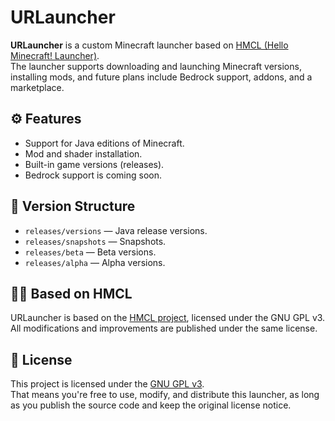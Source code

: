 # URLauncher

**URLauncher** is a custom Minecraft launcher based on [HMCL (Hello Minecraft! Launcher)](https://github.com/huanghongxun/HMCL).  
The launcher supports downloading and launching Minecraft versions, installing mods, and future plans include Bedrock support, addons, and a marketplace.

## ⚙️ Features
- Support for Java editions of Minecraft.
- Mod and shader installation.
- Built-in game versions (releases).
- Bedrock support is coming soon.

## 📁 Version Structure
- `releases/versions` — Java release versions.
- `releases/snapshots` — Snapshots.
- `releases/beta` — Beta versions.
- `releases/alpha` — Alpha versions.

## 🧑‍💻 Based on HMCL

URLauncher is based on the [HMCL project](https://github.com/huanghongxun/HMCL), licensed under the GNU GPL v3.  
All modifications and improvements are published under the same license.

## 📜 License

This project is licensed under the [GNU GPL v3](https://www.gnu.org/licenses/gpl-3.0.html).  
That means you're free to use, modify, and distribute this launcher, as long as you publish the source code and keep the original license notice.
